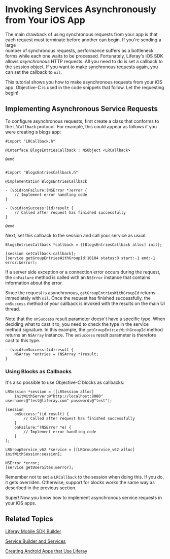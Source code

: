 # Invoking Services Asynchronously from Your iOS App [](id=invoking-services-asynchronously-from-your-ios-app)

The main drawback of using synchronous requests from your app is that each 
request must terminate before another can begin. If you're sending a large  
number of synchronous requests, performance suffers as a bottleneck forms while 
each one waits to be processed. Fortunately, Liferay's iOS SDK allows 
*asynchronous* HTTP requests. All you need to do is set a callback to the 
session object. If you want to make synchronous requests again, you can set the 
callback to `nil`. 

This tutorial shows you how to make asynchronous requests from your iOS app. 
Objective-C is used in the code snippets that follow. Let the requesting begin! 

## Implementing Asynchronous Service Requests [](id=implementing-asynchronous-service-requests)

To configure asynchronous requests, first create a class that conforms to the 
`LRCallback` protocol. For example, this could appear as follows if you were 
creating a blogs app:

    #import "LRCallback.h"

    @interface BlogsEntriesCallback : NSObject <LRCallback>

    @end


    #import "BlogsEntriesCallback.h"

    @implementation BlogsEntriesCallback

    - (void)onFailure:(NSError *)error {
        // Implement error handling code
    }

    - (void)onSuccess:(id)result {
        // Called after request has finished successfully
    }

    @end

Next, set this callback to the session and call your service as usual.

    BlogsEntriesCallback *callback = [[BlogsEntriesCallback alloc] init];

    [session setCallback:callback];
    [service getGroupEntriesWithGroupId:10184 status:0 start:-1 end:-1 error:&error];

If a server side exception or a connection error occurs during the request, the
`onFailure` method is called with an `NSError` instance that contains 
information about the error.

Since the request is asynchronous, `getGroupEntriesWithGroupId` returns 
immediately with `nil`. Once the request has finished successfully, the 
`onSuccess` method of your callback is invoked with the results on the main UI 
thread. 

Note that the `onSuccess` result parameter doesn't have a specific type. When 
deciding what to cast it to, you need to check the type in the service method 
signature. In this example, the `getGroupEntriesWithGroupId` method returns an 
`NSArray` instance. The `onSuccess` result parameter is therefore cast to this 
type. 

    - (void)onSuccess:(id)result {
        NSArray *entries = (NSArray *)result;
    }
    
### Using Blocks as Callbacks

It's also possible to use Objective-C blocks as callbacks: 

    LRSession *session = [[LRSession alloc] 
        initWithServer:@"http://localhost:8080" username:@"test@liferay.com" password:@"test"];

    [session
        onSuccess:^(id result) {
            // Called after request has finished successfully
        }
        onFailure:^(NSError *e) {
            // Implement error handling code
        }
    ];

    LRGroupService_v62 *service = [[LRGroupService_v62 alloc] initWithSession:session];

    NSError *error;
    [service getUserSites:&error];

Remember not to set a `LRCallback` to the session when doing this. If you do, it 
gets overriden. Otherwise, support for blocks works the same way as described in 
the previous section. 

Super! Now you know how to implement asynchronous service requests in your iOS 
apps. 

## Related Topics [](id=related-topics)

[Liferay Mobile SDK Builder](/develop/tutorials/-/knowledge_base/6-2/liferay-mobile-sdk-builder)

[Service Builder and Services](/develop/tutorials/-/knowledge_base/6-2/service-builder)

[Creating Android Apps that Use Liferay](/develop/tutorials/-/creating-android-apps-that-use-liferay)
